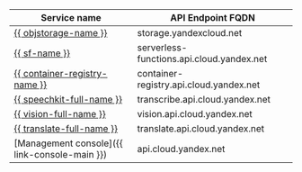 | Service name | API Endpoint FQDN |
| --- | --- |
| [{{ objstorage-name }}](../../storage/) | storage.yandexcloud.net |
| [{{ sf-name }}](../../functions/) | serverless-functions.api.cloud.yandex.net |
| [{{ container-registry-name }}](../../container-registry/) | container-registry.api.cloud.yandex.net |
| [{{ speechkit-full-name }}](../../speechkit/) | transcribe.api.cloud.yandex.net |
| [{{ vision-full-name }}](../../vision/) | vision.api.cloud.yandex.net |
| [{{ translate-full-name }}](../../translate/) | translate.api.cloud.yandex.net |
| [Management console]({{ link-console-main }}) | api.cloud.yandex.net |
